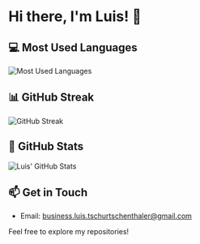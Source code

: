 # Hi there, I'm Luis! 👋

## 💻 Most Used Languages

![Most Used Languages](https://github-readme-stats.vercel.app/api/top-langs/?username=LuisTschurtschenthaler&layout=compact&theme=tokyo-night&hide_border=true&hide=css)

## 📊 GitHub Streak

![GitHub Streak](https://streak-stats.demolab.com?user=LuisTschurtschenthaler&theme=tokyo-night&hide_border=true)

## 🚀 GitHub Stats

![Luis' GitHub Stats](https://github-readme-stats.vercel.app/api?username=luistschurtschenthaler&include_all_commits=true&hide_border=true&theme=tokyo-night&show_icons=true)

## 📫 Get in Touch

- Email: [business.luis.tschurtschenthaler@gmail.com](mailto:business.luis.tschurtschenthaler@gmail.com)

Feel free to explore my repositories!
